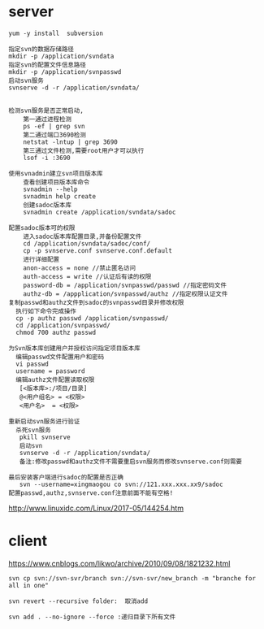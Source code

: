  #  server
    yum -y install  subversion
    
    指定svn的数据存储路径
    mkdir -p /application/svndata
    指定svn的配置文件信息路径
    mkdir -p /application/svnpasswd
    启动svn服务
    svnserve -d -r /application/svndata/


    检测svn服务是否正常启动,
        第一通过进程检测
        ps -ef | grep svn
        第二通过端口3690检测
        netstat -lntup | grep 3690
        第三通过文件检测,需要root用户才可以执行
        lsof -i :3690
    
    使用svnadmin建立svn项目版本库
        查看创建项目版本库命令
        svnadmin --help
        svnadmin help create
        创建sadoc版本库
        svnadmin create /application/svndata/sadoc
    
    配置sadoc版本可的权限
        进入sadoc版本库配置目录,并备份配置文件
        cd /application/svndata/sadoc/conf/
        cp -p svnserve.conf svnserve.conf.default
        进行详细配置
        anon-access = none //禁止匿名访问
        auth-access = write //认证后有读的权限
        password-db = /application/svnpasswd/passwd //指定密码文件
        authz-db = /appplication/svnpasswd/authz //指定权限认证文件
    复制passwd和authz文件到sadoc的svnpasswd目录并修改权限
      执行如下命令完成操作
      cp -p authz passwd /application/svnpasswd/
      cd /application/svnpasswd/
      chmod 700 authz passwd
    
    为Svn版本库创建用户并授权访问指定项目版本库
      编辑passwd文件配置用户和密码
      vi passwd
      username = password
      编辑authz文件配置读取权限
       [<版本库>:/项目/目录]
       @<用户组名> = <权限>
       <用户名>  = <权限>
    
    重新启动svn服务进行验证
      杀死svn服务
       pkill svnserve
       启动svn
       svnserve -d -r /application/svndata/
       备注:修改passwd和authz文件不需要重启svn服务而修改svnserve.conf则需要
    
    最后安装客户端进行sadoc的配置是否正确
       svn --username=xingmaogou co svn://121.xxx.xxx.xx9/sadoc
    配置passwd,authz,svnserve.conf注意前面不能有空格!

http://www.linuxidc.com/Linux/2017-05/144254.htm


# client

https://www.cnblogs.com/likwo/archive/2010/09/08/1821232.html

    svn cp svn://svn-svr/branch svn://svn-svr/new_branch -m "branche for all in one"
    
    svn revert --recursive folder:  取消add
    
    svn add . --no-ignore --force :递归目录下所有文件
